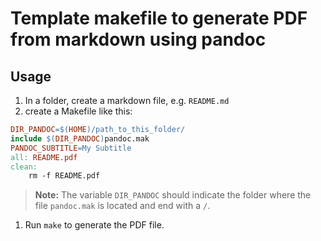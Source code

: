 # Template makefile to generate PDF from markdown using pandoc

## Usage

1. In a folder, create a markdown file, e.g. `README.md`
1. create a Makefile like this:

```makefile
DIR_PANDOC=$(HOME)/path_to_this_folder/
include $(DIR_PANDOC)pandoc.mak
PANDOC_SUBTITLE=My Subtitle
all: README.pdf
clean:
    rm -f README.pdf
```

> **Note:** The variable `DIR_PANDOC` should indicate the folder where the file `pandoc.mak` is located and end with a `/`.

1. Run `make` to generate the PDF file.
